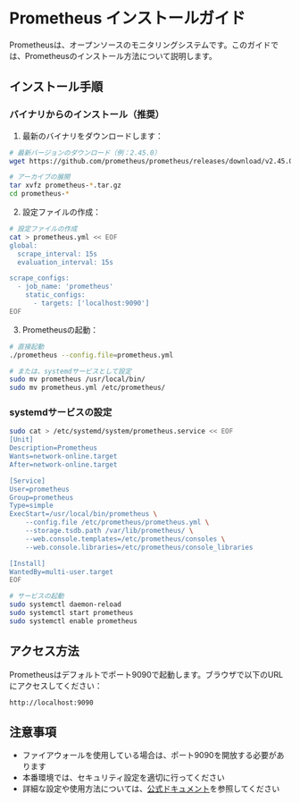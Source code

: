# Prometheus インストールガイド

Prometheusは、オープンソースのモニタリングシステムです。このガイドでは、Prometheusのインストール方法について説明します。

## インストール手順

### バイナリからのインストール（推奨）

1. 最新のバイナリをダウンロードします：

```bash
# 最新バージョンのダウンロード（例：2.45.0）
wget https://github.com/prometheus/prometheus/releases/download/v2.45.0/prometheus-2.45.0.linux-amd64.tar.gz

# アーカイブの展開
tar xvfz prometheus-*.tar.gz
cd prometheus-*
```

2. 設定ファイルの作成：

```bash
# 設定ファイルの作成
cat > prometheus.yml << EOF
global:
  scrape_interval: 15s
  evaluation_interval: 15s

scrape_configs:
  - job_name: 'prometheus'
    static_configs:
      - targets: ['localhost:9090']
EOF
```

3. Prometheusの起動：

```bash
# 直接起動
./prometheus --config.file=prometheus.yml

# または、systemdサービスとして設定
sudo mv prometheus /usr/local/bin/
sudo mv prometheus.yml /etc/prometheus/
```

### systemdサービスの設定

```bash
sudo cat > /etc/systemd/system/prometheus.service << EOF
[Unit]
Description=Prometheus
Wants=network-online.target
After=network-online.target

[Service]
User=prometheus
Group=prometheus
Type=simple
ExecStart=/usr/local/bin/prometheus \
    --config.file /etc/prometheus/prometheus.yml \
    --storage.tsdb.path /var/lib/prometheus/ \
    --web.console.templates=/etc/prometheus/consoles \
    --web.console.libraries=/etc/prometheus/console_libraries

[Install]
WantedBy=multi-user.target
EOF

# サービスの起動
sudo systemctl daemon-reload
sudo systemctl start prometheus
sudo systemctl enable prometheus
```

## アクセス方法

Prometheusはデフォルトでポート9090で起動します。ブラウザで以下のURLにアクセスしてください：

```
http://localhost:9090
```

## 注意事項

- ファイアウォールを使用している場合は、ポート9090を開放する必要があります
- 本番環境では、セキュリティ設定を適切に行ってください
- 詳細な設定や使用方法については、[公式ドキュメント](https://prometheus.io/docs/introduction/overview/)を参照してください 

